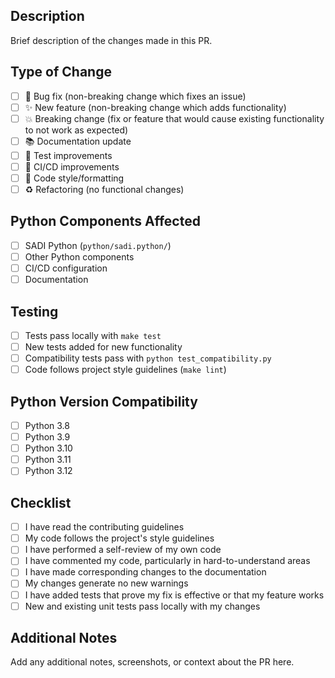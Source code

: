 ## Description

Brief description of the changes made in this PR.

## Type of Change

- [ ] 🐛 Bug fix (non-breaking change which fixes an issue)
- [ ] ✨ New feature (non-breaking change which adds functionality)
- [ ] 💥 Breaking change (fix or feature that would cause existing functionality to not work as expected)
- [ ] 📚 Documentation update
- [ ] 🧪 Test improvements
- [ ] 🔧 CI/CD improvements
- [ ] 🎨 Code style/formatting
- [ ] ♻️ Refactoring (no functional changes)

## Python Components Affected

- [ ] SADI Python (`python/sadi.python/`)
- [ ] Other Python components
- [ ] CI/CD configuration
- [ ] Documentation

## Testing

- [ ] Tests pass locally with `make test`
- [ ] New tests added for new functionality
- [ ] Compatibility tests pass with `python test_compatibility.py`
- [ ] Code follows project style guidelines (`make lint`)

## Python Version Compatibility

- [ ] Python 3.8
- [ ] Python 3.9
- [ ] Python 3.10
- [ ] Python 3.11
- [ ] Python 3.12

## Checklist

- [ ] I have read the contributing guidelines
- [ ] My code follows the project's style guidelines
- [ ] I have performed a self-review of my own code
- [ ] I have commented my code, particularly in hard-to-understand areas
- [ ] I have made corresponding changes to the documentation
- [ ] My changes generate no new warnings
- [ ] I have added tests that prove my fix is effective or that my feature works
- [ ] New and existing unit tests pass locally with my changes

## Additional Notes

Add any additional notes, screenshots, or context about the PR here.